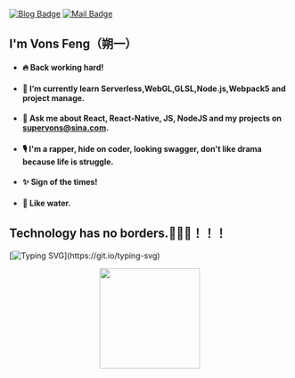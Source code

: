 [![Blog Badge](https://img.shields.io/badge/blog-172k%20pageview-brightgreen)](https://blog.csdn.net/qq934235475) 
[![Mail Badge](https://img.shields.io/badge/-supervons@sina.com-c14438?style=flat-square&logo=Gmail&logoColor=white&link=mailto:haoruileee@gmail.com)](mailto:haoruileee@gmail.com)
## I'm Vons Feng（朔一）
- #### 🔥 Back working hard!
- #### 🌱 I’m currently learn Serverless,WebGL,GLSL,Node.js,Webpack5 and project manage.
- #### 💬 Ask me about React, React-Native, JS, NodeJS and my projects on supervons@sina.com.
- #### 🎙 I'm a rapper, hide on coder, looking swagger, don't like drama because life is struggle.
- #### ✨ Sign of the times!
- #### 🤖 Like water.

## Technology has no borders.🚀🚀🚀！！！
[![Typing SVG](https://readme-typing-svg.demolab.com?font=Fira+Code&pause=1000&color=070408&width=435&lines=Know+yourself.)](https://git.io/typing-svg)
<p  align="center">
<a href="javaScript:">
  <img height="180em" src="https://github-profile-summary-cards.vercel.app/api/cards/profile-details?username=supervons&theme=github"/><br/>
</a>
</p>
